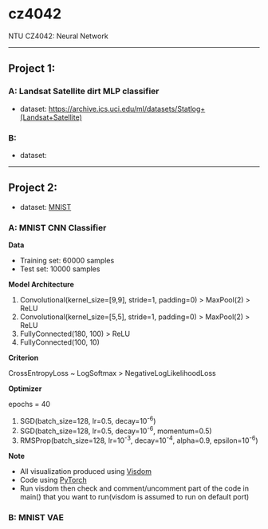 # cz4042
NTU CZ4042: Neural Network

---

## Project 1:

### A: Landsat Satellite dirt MLP classifier

- dataset: https://archive.ics.uci.edu/ml/datasets/Statlog+(Landsat+Satellite)

### B:

- dataset:

---

## Project 2:

- dataset: [MNIST](http://yann.lecun.com/exdb/mnist/)

### A: MNIST CNN Classifier
**Data**
- Training set: 60000 samples
- Test set: 10000 samples

**Model Architecture**
1. Convolutional(kernel_size=[9,9], stride=1, padding=0) > MaxPool(2) > ReLU 
2. Convolutional(kernel_size=[5,5], stride=1, padding=0) > MaxPool(2) > ReLU 
3. FullyConnected(180, 100) > ReLU
4. FullyConnected(100, 10)

**Criterion**

CrossEntropyLoss ~ LogSoftmax > NegativeLogLikelihoodLoss

**Optimizer**

epochs = 40
1. SGD(batch_size=128, lr=0.5, decay=10<sup>-6</sup>)
2. SGD(batch_size=128, lr=0.5, decay=10<sup>-6</sup>, momentum=0.5)
3. RMSProp(batch_size=128, lr=10<sup>-3</sup>, decay=10<sup>-4</sup>, alpha=0.9, epsilon=10<sup>-6</sup>)

**Note**
- All visualization produced using [Visdom](https://github.com/facebookresearch/visdom)
- Code using [PyTorch](http://pytorch.org/)
- Run visdom then check and comment/uncomment part of the code in main() that you want to run(visdom is assumed to run on default port)

### B: MNIST VAE
